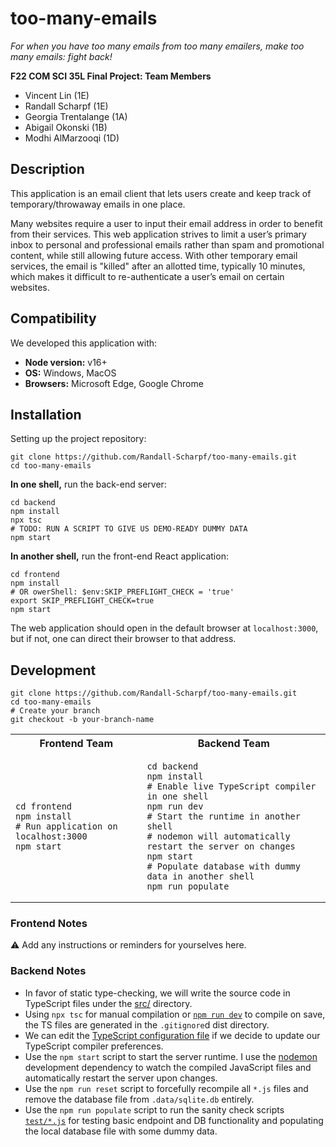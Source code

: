 # too-many-emails

*For when you have too many emails from too many emailers, make too many emails: fight back!*

**F22 COM SCI 35L Final Project: Team Members**

- Vincent Lin (1E)
- Randall Scharpf (1E)
- Georgia Trentalange (1A)
- Abigail Okonski (1B)
- Modhi AlMarzooqi (1D)


## Description

This application is an email client that lets users create and keep track of temporary/throwaway emails in one place.

Many websites require a user to input their email address in order to benefit from their services. This web application strives to limit a user’s primary inbox to personal and professional emails rather than spam and promotional content, while still allowing future access. With other temporary email services, the email is "killed" after an allotted time, typically 10 minutes, which makes it difficult to re-authenticate a user’s email on certain websites.


## Compatibility

We developed this application with:

* **Node version:** v16+
* **OS:** Windows, MacOS
* **Browsers:** Microsoft Edge, Google Chrome


## Installation

<!-- TODO -->

Setting up the project repository:

```shell
git clone https://github.com/Randall-Scharpf/too-many-emails.git
cd too-many-emails
```

**In one shell,** run the back-end server:

```shell
cd backend
npm install
npx tsc
# TODO: RUN A SCRIPT TO GIVE US DEMO-READY DUMMY DATA
npm start
```

**In another shell,** run the front-end React application:

```shell
cd frontend
npm install
# OR owerShell: $env:SKIP_PREFLIGHT_CHECK = 'true'
export SKIP_PREFLIGHT_CHECK=true
npm start
```

The web application should open in the default browser at `localhost:3000`, but if not, one can direct their browser to that address.

<!-- TODO -->


## Development

```shell
git clone https://github.com/Randall-Scharpf/too-many-emails.git
cd too-many-emails
# Create your branch
git checkout -b your-branch-name
```

<table>
<tr>
  <th>Frontend Team</th>
  <th>Backend Team</th>
</tr>
<tr>
<td>

```shell
cd frontend
npm install
# Run application on localhost:3000
npm start
```

</td>
<td>

```shell
cd backend
npm install
# Enable live TypeScript compiler in one shell
npm run dev
# Start the runtime in another shell
# nodemon will automatically restart the server on changes
npm start
# Populate database with dummy data in another shell
npm run populate
```

</td>
</tr>
</table>


### Frontend Notes

<!-- TODO -->

⚠️ Add any instructions or reminders for yourselves here.

<!-- TODO -->


### Backend Notes

- In favor of static type-checking, we will write the source code in TypeScript files under the [src/](backend/src/) directory.
- Using `npx tsc` for manual compilation or [`npm run dev`](backend/package.json#L7) to compile on save, the TS files are generated in the `.gitignore`d dist directory.
- We can edit the [TypeScript configuration file](backend/tsconfig.json) if we decide to update our TypeScript compiler preferences.
- Use the `npm start` script to start the server runtime. I use the [nodemon](https://www.npmjs.com/package/nodemon) development dependency to watch the compiled JavaScript files and automatically restart the server upon changes.
- Use the `npm run reset` script to forcefully recompile all `*.js` files and remove the database file from `.data/sqlite.db` entirely.
- Use the `npm run populate` script to run the sanity check scripts [`test/*.js`](backend/test/) for testing basic endpoint and DB functionality and populating the local database file with some dummy data.
